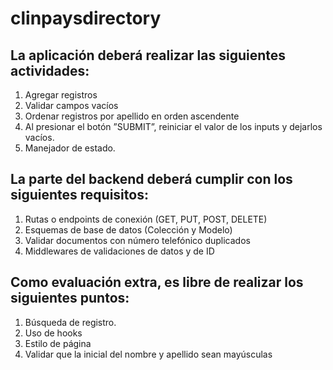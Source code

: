 # clinpaysdirectory


## La aplicación deberá realizar las siguientes actividades:
1. Agregar registros
2. Validar campos vacíos
3. Ordenar registros por apellido en orden ascendente
4. Al presionar el botón ”SUBMIT”, reiniciar el valor de los inputs y dejarlos vacíos.
5. Manejador de estado. 

## La parte del backend deberá cumplir con los siguientes requisitos:
1. Rutas o endpoints de conexión (GET, PUT, POST, DELETE)
2. Esquemas de base de datos (Colección y Modelo)
3. Validar documentos con número telefónico duplicados
4. Middlewares de validaciones de datos y de ID

## Como evaluación extra, es libre de realizar los siguientes puntos:
1. Búsqueda de registro.
2. Uso de hooks
3. Estilo de página
4. Validar que la inicial del nombre y apellido sean mayúsculas
